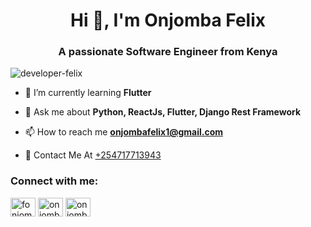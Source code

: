 <h1 align="center">Hi 👋, I'm Onjomba Felix</h1>
<h3 align="center">A passionate Software Engineer from Kenya</h3>

<p align="left"> <img src="https://komarev.com/ghpvc/?username=developer-felix&label=Profile%20views&color=0e75b6&style=flat" alt="developer-felix" /> </p>

- 🌱 I’m currently learning **Flutter**

- 💬 Ask me about **Python, ReactJs, Flutter, Django Rest Framework**

- 📫 How to reach me **onjombafelix1@gmail.com**

- 👯 Contact Me At [+254717713943](+254717713943)

<h3 align="left">Connect with me:</h3>
<p align="left">
<a href="https://twitter.com/fonjomba" target="blank"><img align="center" src="https://cdn.jsdelivr.net/npm/simple-icons@3.0.1/icons/twitter.svg" alt="fonjomba" height="30" width="40" /></a>
<a href="https://linkedin.com/in/onjomba-felix-312132205" target="blank"><img align="center" src="https://cdn.jsdelivr.net/npm/simple-icons@3.0.1/icons/linkedin.svg" alt="onjomba-felix-312132205" height="30" width="40" /></a>
<a href="https://fb.com/onjombafelix" target="blank"><img align="center" src="https://cdn.jsdelivr.net/npm/simple-icons@3.0.1/icons/facebook.svg" alt="onjombafelix" height="30" width="40" /></a>
</p>
